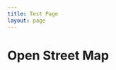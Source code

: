 ```yaml
---
title: Test Page
layout: page
---
```


# Open Street Map

<div id="map"></div>

<script>
    var map = new L.Map("map", {
        center: new L.LatLng(44.4949, 11.3426),
        zoom: 2,
    });

    var layer = new L.StamenTileLayer("toner-lite");
    map.addLayer(layer);
</script>
